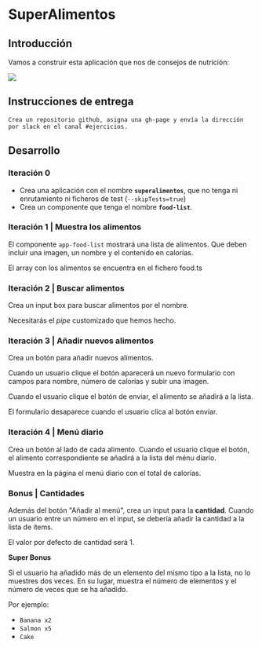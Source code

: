 # SuperAlimentos

## Introducción

Vamos a construir esta aplicación que nos de consejos de nutrición:

![](https://s3-eu-west-1.amazonaws.com/ih-materials/uploads/upload_0e106e84e22155f1d2775e37cd4aa865.gif)

## Instrucciones de entrega

    Crea un repositorio github, asigna una gh-page y envía la dirección por slack en el canal #ejercicios. 

## Desarrollo

### Iteración 0 

- Crea una aplicación con el nombre __`superalimentos`__, que no tenga ni enrutamiento ni ficheros de test (`--skipTests=true`)
- Crea un componente que tenga el nombre __`food-list`__. 


### Iteración 1 | Muestra los alimentos

El componente `app-food-list`  mostrará una lista de alimentos. Que deben incluir una imagen, un nombre y el contenido en calorías.

El array con los alimentos se encuentra en el fichero food.ts

### Iteración 2 | Buscar alimentos

Crea un input box para buscar alimentos por el nombre.

Necesitarás el *pipe* customizado que hemos hecho.

### Iteración 3 | Añadir nuevos alimentos

Crea un botón para añadir nuevos alimentos.

Cuando un usuario clique el botón aparecerá un nuevo formulario con campos para nombre, número de calorías y subir una imagen.

Cuando el usuario clique el botón de enviar, el alimento se añadirá a la lista.

El formulario desaparece cuando el usuario clica al botón enviar.

### Iteración 4 | Menú diario

Crea un botón al lado de cada alimento. Cuando el usuario clique el botón, el alimento correspondiente se añadirá a la lista del ménu diario.

Muestra en la página el menú diario con el total de calorías.

### Bonus | Cantidades

Además del botón "Añadir al menú", crea un input para la __cantidad__. Cuando un usuario entre un número en el input, se debería añadir la cantidad a la lista de ítems.

El valor por defecto de cantidad será 1.

**Super Bonus**

Si el usuario ha añadido más de un elemento del mismo tipo a la lista, no lo muestres dos veces. En su lugar, muestra el número de elementos y el número de veces que se ha añadido.

Por ejemplo:

- `Banana x2`
- `Salmon x5`
- `Cake`

